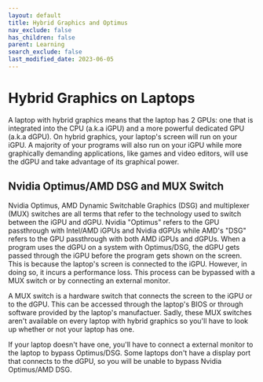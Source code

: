 ```yaml
---
layout: default
title: Hybrid Graphics and Optimus
nav_exclude: false
has_children: false
parent: Learning
search_exclude: false
last_modified_date: 2023-06-05
---
```


# Hybrid Graphics on Laptops
A laptop with hybrid graphics means that the laptop has 2 GPUs: one that is integrated into the CPU (a.k.a iGPU) and a more powerful dedicated GPU (a.k.a dGPU). On hybrid graphics, your laptop's screen will run on your iGPU. A majority of your programs will also run on your iGPU while more graphically demanding applications, like games and video editors, will use the dGPU and take advantage of its graphical power. 

## Nvidia Optimus/AMD DSG and MUX Switch
Nvidia Optimus, AMD Dynamic Switchable Graphics (DSG) and multiplexer (MUX) switches are all terms that refer to the technology used to switch between the iGPU and dGPU. Nvidia "Optimus" refers to the GPU passthrough with Intel/AMD iGPUs and Nvidia dGPUs while AMD's "DSG" refers to the GPU passthrough with both AMD iGPUs and dGPUs. When a program uses the dGPU on a system with Optimus/DSG, the dGPU gets passed through the iGPU before the program gets shown on the screen. This is because the laptop's screen is connected to the iGPU. However, in doing so, it incurs a performance loss. This process can be bypassed with a MUX switch or by connecting an external monitor. 

A MUX switch is a hardware switch that connects the screen to the iGPU or to the dGPU. This can be accessed through the laptop's BIOS or through software provided by the laptop's manufactuer. Sadly, these MUX switches aren't available on every laptop with hybrid graphics so you'll have to look up whether or not your laptop has one. 

If your laptop doesn't have one, you'll have to connect a external monitor to the laptop to bypass Optimus/DSG. Some laptops don't have a display port that connects to the dGPU, so you will be unable to bypass Nvidia Optimus/AMD DSG. 
